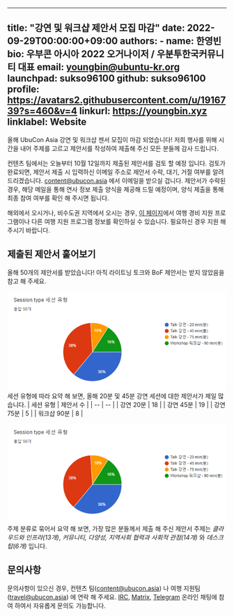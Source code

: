 
---
title: "강연 및 워크샵 제안서 모집 마감"
date: 2022-09-29T00:00:00+09:00
authors:
    - name: 한영빈
      bio: 우부콘 아시아 2022 오거나이저 / 우분투한국커뮤니티 대표 
      email: youngbin@ubuntu-kr.org
      launchpad: sukso96100
      github: sukso96100
      profile: https://avatars2.githubusercontent.com/u/1916739?s=460&v=4
      linkurl: https://youngbin.xyz
      linklabel: Website
---

올해 UbuCon Asia 강연 및 워크샵 젠서 모집이 마감 되었습니다!
저희 행사를 위해 시간을 내어 주제를 고르고 제안서를 작성하여 제출해 주신 모든 분들께 감사 드립니다.

컨텐츠 팀에서는 오늘부터 10월 12일까지 제출된 제안서를 검토 할 예정 입니다.
검토가 완료되면, 제안서 제출 시 입력하신 이메일 주소로 제안서 수락, 대기, 거절 여부를 알려 드리겠습니다.
content@ubucon.asia 에서 이메일을 받으실 겁니다. 제안서가 수락된 경우, 해당 메일을 통해 연사 정보 제출 양식을 제공해 드릴 예정이며, 양식 제출을 통해 최종 참여 여부를 확인 해 주시면 됩니다.

해외에서 오시거나, 비수도권 지역에서 오시는 경우, [이 페이지](../../venue-and-travel/travel-sponsorship/)에서 여행 경비 지원 프로그램이나 다른 여행 지원 프로그램 정보를 확인하실 수 있습니다. 필요하신 경우 지원 해 주시기 바랍니다.

## 제출된 제안서 훝어보기

올해 50개의 제안서를 받았습니다! 아직 라이트닝 토크와 BoF 제안서는 받지 않았음을 참고 해 주세요.

![](stat_type.png)  
세션 유형에 따라 요약 해 보면, 올해 20분 및 45분 강연 세션에 대한 제안서가 제일 많습니다.
| 세션 유형 | 제안서 수 |
| -- | -- |
| 강연 20분 | 18 |
| 강연 45분 | 19 |
| 강연 75분 | 5 |
| 워크샵 90분 | 8 |

![](stat_type.png) 
주제 분류로 묶어서 요약 해 보면, 가장 많은 분들께서 제출 해 주신 제안서 주제는 *클라우드와 인프라(13개)*, *커뮤니티, 다양성, 지역사회 협력과 사회적 관점(14개)* 와 *데스크탑(6개)* 입니다. 


## 문의사항

문의사항이 있으신 경우, 컨텐츠 팀(content@ubucon.asia) 나 여행 지원팀 (travel@ubucon.asia) 에 연락 해 주세요.
[IRC](https://web.libera.chat/#ubucon-asia), [Matrix](https://web.libera.chat/#ubucon-asia), [Telegram](https://t.me/UbuConAsia) 온라인 채팅에 참여 하여서 자유롭게 문의도 가능합니다.